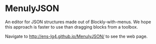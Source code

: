 MenulyJSON
==============

An editor for JSON structures made out of Blockly-with-menus.
We hope this approach is faster to use than dragging blocks from a toolbox.

Navigate to http://ens-lg4.github.io/MenulyJSON/ to see the web page.
